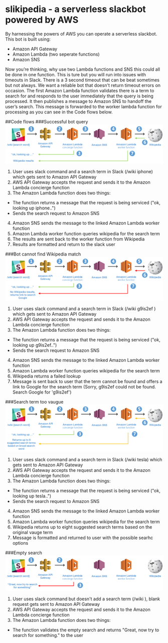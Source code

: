 # slikipedia - a serverless slackbot powered by AWS 

By harnessing the powers of AWS you can operate a serverless slackbot.  This bot is built using:
* Amazon API Gateway
* Amazon Lambda (two seperate functions)
* Amazon SNS

Now you’re thinking, why use two Lambda functions and SNS this could all be done in one function.  This is ture but you will run into issues with timeouts in Slack.  There is a 3 second timeout that can be beat sometimes but not always.  We want a reliable bot that doesn't return timeout errors on occasion.  The first Amazon Lambda function validates there is a term to search for and responds to the user immediately that the query is being processed.  It then publishes a message to Amazon SNS to handoff the user’s search.  This message is forwarded to the worker lambda function for processing as you can see in the Code flows below.












##Code flows
###Successful bot query
![successful](https://github.com/mcclanahan/slikipedia/blob/master/images/successful.png)

1. User uses slack command and a search term in Slack (/wiki iphone) which gets sent to Amazon API Gateway
2. AWS API Gateway accepts the request and sends it to the Amazon Lambda concierge function
3. The Amazon Lambda function does two things:
  * The function returns a message that the request is being serviced ("ok, looking up iphone..")
  * Sends the search request to Amazon SNS
4. Amazon SNS sends the message to the linked Amazon Lambda worker function
5. Amazon Lambda worker function queries wikipedia for the search term
6. The results are sent back to the worker function from Wikipedia
7. Results are formatted and return to the slack user


###Bot cannot find Wikipedia match
![failed](https://github.com/mcclanahan/slikipedia/blob/master/images/failed.png)

1. User uses slack command and a search term in Slack (/wiki g9is2ef ) which gets sent to Amazon API Gateway
2. AWS API Gateway accepts the request and sends it to the Amazon Lambda concierge function
3. The Amazon Lambda function does two things:
  * The function returns a message that the request is being serviced ("ok, looking up g9is2ef..")
  * Sends the search request to Amazon SNS
4. Amazon SNS sends the message to the linked Amazon Lambda worker function
5. Amazon Lambda worker function queries wikipedia for the search term
6. Wikipedia returns a failed lookup
7. Message is sent back to user that the term cannot be found and offers a link to Google for the search term (Sorry, g9is2ef could not be found. Search Google for 'g9is2ef') 

###Search term too vaugue
![vauge](https://github.com/mcclanahan/slikipedia/blob/master/images/vauge.png)

1. User uses slack command and a search term in Slack (/wiki tesla) which gets sent to Amazon API Gateway
2. AWS API Gateway accepts the request and sends it to the Amazon Lambda concierge function
3. The Amazon Lambda function does two things:
  * The function returns a message that the request is being serviced ("ok, looking up tesla..")
  * Sends the search request to Amazon SNS
4. Amazon SNS sends the message to the linked Amazon Lambda worker function
5. Amazon Lambda worker function queries wikipedia for the search term
6. Wikipedia returns up to eight suggested search terms based on the original vauge term 
7. Message is formatted and returned to user with the possible searhc options

###Empty search
![empty](https://github.com/mcclanahan/slikipedia/blob/master/images/empty_search.png)

1. User uses slack command but doesn't add a search term (/wiki ), blank request gets sent to Amazon API Gateway
2. AWS API Gateway accepts the request and sends it to the Amazon Lambda concierge function
3. The Amazon Lambda function does two things:
  * The function validates the empty search and returns "Great, now try to search for something." to the user 
  
